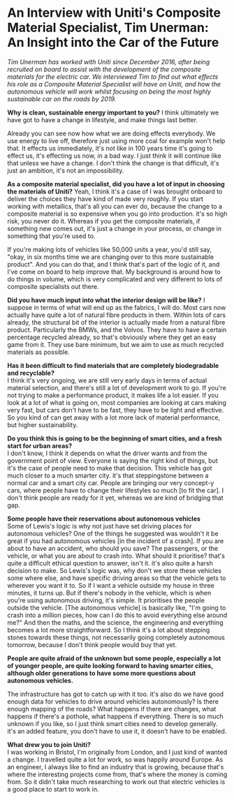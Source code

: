 # An Interview with Uniti's Composite Material Specialist, Tim Unerman: An Insight into the Car of the Future*Tim Unerman has worked with Uniti since December 2016, after being recruited on board to assist with the development of the composite materials for the electric car. We interviewed Tim to find out what effects his role as a Composite Material Specialist will have on Uniti, and how the autonomous vehicle will work whilst focusing on being the most highly sustainable car on the roads by 2019.***Why is clean, sustainable energy important to you?**I think ultimately we have got to have a change in lifestyle, and make things last better.Already you can see now how what we are doing effects everybody. We use energy to live off, therefore just using more coal for example won't help that. It effects us immediately, it's not like in 100 years time it's going to effect us, it's effecting us now, in a bad way. I just think it will continue like that unless we have a change. I don't think the change is that difficult, it's just an ambition, it's not an impossibility.**As a composite material specialist, did you have a lot of input in choosing the materials of Uniti?**Yeah, I think it's a case of I was brought onboard to deliver the choices they have kind of made very roughly. If you start working with metallics, that's all you can ever do, because the change to a composite material is so expensive when you go into production. it's so high risk, you never do it. Whereas if you get the composite materials, if something new comes out, it's just a change in your process, or change in something that you're used to.If you're making lots of vehicles like 50,000 units a year, you'd still say, "okay, in six months time we are changing over to this more sustainable product". And you can do that, and I think that's part of the logic of it, and I've come on board to help improve that. My background is around how to do things in volume, which is very complicated and very different to lots of composite specialists out there.**Did you have much input into what the interior design will be like?**I suppose in terms of what will end up as the fabrics, I will do. Most cars now actually have quite a lot of natural fibre products in them. Within lots of cars already, the structural bit of the interior is actually made from a natural fibre product. Particularly the BMWs, and the Volvos. They have to have a certain percentage recycled already, so that's obviously where they get an easy game from it. They use bare minimum, but we aim to use as much recycled materials as possible.**Has it been difficult to find materials that are completely biodegradable and recyclable?**  I think it's very ongoing, we are still very early days in terms of actual material selection, and there's still a lot of development work to go. If you're not trying to make a performance product, it makes life a lot easier. If you look at a lot of what is going on, most companies are looking at cars making very fast, but cars don't have to be fast, they have to be light and effective. So you kind of can get away with a lot more lack of material performance,but higher sustainability.**Do you think this is going to be the beginning of smart cities, and a fresh start for urban areas?**  I don't know, I think it depends on what the driver wants and from the government point of view. Everyone is saying the right kind of things, but it's the case of people need to make that decision. This vehicle has got much closer to a much smarter city. it's that steppingstone between a normal car and a smart city car. People are bringing our very concept-y cars, where people have to change their lifestyles so much [to fit the car]. I don't think people are ready for it yet, whereas we are kind of bridging that gap.**Some people have their reservations about autonomous vehicles**  Some of Lewis's logic is why not just have set driving places for autonomous vehicles? One of the things he suggested was wouldn't it be great if you had autonomous vehicles [in the incident of a crash]. If you are about to have an accident, who should you save? The passengers, or the vehicle, or what you are about to crash into. What should it prioritise? that's quite a difficult ethical question to answer, isn't it. it's also quite a harsh decision to make. So Lewis's logic was, why don't we store these vehicles some where else, and have specific driving areas so that the vehicle gets to wherever you want it to. So if I want a vehicle outside my house in three minutes, it turns up. But if there's nobody in the vehicle, which is when you're using autonomous driving, it's simple. It prioritises the people outside the vehicle. [The autonomous vehicle] is basically like, "I'm going to crash into a million pieces, how can I do this to avoid everything else around me?" And then the maths, and the science, the engineering and everything becomes a lot more straightforward. So I think it's a lot about stepping stones towards these things, not necessarily going completely autonomous tomorrow, because I don't think people would buy that yet.**People are quite afraid of the unknown but some people, especially a lot of younger people, are quite looking forward to having smarter cities, although older generations to have some more questions about autonomous vehicles.**The infrastructure has got to catch up with it too. it's also do we have good enough data for vehicles to drive around vehicles autonomously? Is there enough mapping of the roads? What happens if there are changes, what happens if there's a pothole, what happens if everything. There is so much unknown if you like, so I just think smart cities need to develop generally. it's an added feature, you don't have to use it, it doesn't have to be enabled.**What drew you to join Uniti?**  I was working in Bristol, I'm originally from London, and I just kind of wanted a change. I travelled quite a lot for work, so was happily around Europe. As an engineer, I always like to find an industry that is growing, because that's where the interesting projects come from, that's where the money is coming from. So it didn't take much researching to work out that electric vehicles is a good place to start to work in.
